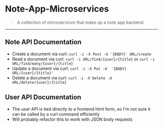 # Note-App-Microservices
> A collection of microservices that make up a note app backend
---

## Note API Documentation

- Create a document via curl: `curl -i -X Post -d '{BODY}' URL/create`
- Read a document via curl: `curl -i URL/find/{user}/{title}` or `curl -i URL/find/many/{user}/{title}`
- Update a document via curl: `curl -i -X Put -d  '{BODY} URL/{user}/{title}'`
- Delete a document via curl: `curl -i -X Delete -d URL/delete/{user}/{title}`

## User API Documentation

- The user API is tied directly to a frontend html form, so I'm not sure it can be called by a curl command efficiently
- Will probably refactor this to work with JSON body requests
